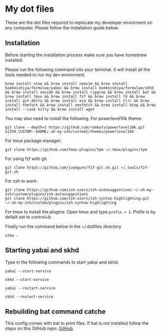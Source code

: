 # My dot files
These are the dot files required to replecate my developer enviorment on any computer. Please follow the installation guide below.

## Installation
Before starting the installation process make sure you have homebrew installed.

Please run the following command into your terminal. It will install all the tools needed to run my dev enviorment.
```
brew install stow && brew install neovim && brew install koekeishiya/formulae/yabai && brew install koekeishiya/formulae/skhd && brew install zoxide && brew install ripgrep && brew install bat && brew install tmux && brew install fzf && brew install fd && brew install git-delta && brew install eza && brew install tlrc && brew install thefuck && brew install neofetch && brew install btop && brew install --cask kitty && brew install wget
```

You may also need to install the following.
For powerlevel10k theme:
```
git clone --depth=1 https://github.com/romkatv/powerlevel10k.git ${ZSH_CUSTOM:-$HOME/.oh-my-zsh/custom}/themes/powerlevel10k
```
For tmux package manager:
```
git clone https://github.com/tmux-plugins/tpm ~/.tmux/plugins/tpm
```
For using fzf with git.
```
git clone https://github.com/junegunn/fzf-git.sh.git ~/.tools/fzf-git.sh
```
For zsh to work:
```
git clone https://github.com/zsh-users/zsh-autosuggestions ~/.oh-my-zsh/custom/plugins/zsh-autosuggestions
git clone https://github.com/zsh-users/zsh-syntax-highlighting.git ~/.oh-my-zsh/custom/plugins/zsh-syntax-highlighting
```
For tmux to install the plugins: Open tmux and type `prefix + I`. Prefix is by defailt set to control+b.

Finally run the command below in the ~/.dotfiles directory
```
stow .
```

## Starting yabai and skhd 
Type in the following commands to start yabai and skhd.
```
yabai --start-service
```
```
skhd --start-service
```
```
yabai --restart-service
```
```
skhd --restart-service
```

## Rebuilding bat command catche
This config comes with bat to print files. If bat is not installed follow the steps on this GitHub repo: [GitHub](https://github.com/catppuccin/bat).
